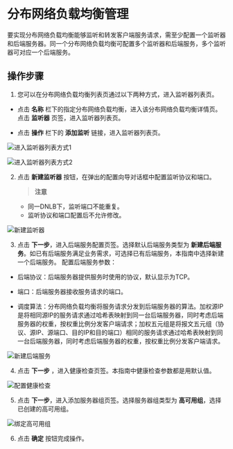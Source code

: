 # 分布网络负载均衡管理
要实现分布网络负载均衡能够监听和转发客户端服务请求，需至少配置一个监听器和后端服务器。同一个分布网络负载均衡可配置多个监听器和后端服务，多个监听器可对应一个后端服务。
## 操作步骤
 1. 您可以在分布网络负载均衡列表页通过以下两种方式，进入监听器列表页。

  - 点击 **名称**  栏下的指定分布网络负载均衡，进入该分布网络负载均衡详情页。点击 **监听器** 页签，进入监听器列表页。
 
  - 点击 **操作** 栏下的 **添加监听** 链接，进入监听器列表页。
      
 ![进入监听器列表方式1](../../../../image/Networking/DNLB/XXX.png)
 
 ![进入监听器列表方式2](../../../../image/Networking/DNLB/XXX.png)
 
 2. 点击 **新建监听器** 按钮，在弹出的配置向导对话框中配置监听协议和端口。
     > **注意**
     
       - 同一DNLB下，监听端口不能重复。
       - 监听协议和端口配置后不允许修改。
       
![新建监听器](../../../../image/Networking/DNLB/XXX.png)

 3. 点击 **下一步**，进入后端服务配置页签。选择默认后端服务类型为 **新建后端服务**。如已有后端服务满足业务需求，可选择已有后端服务，本指南中选择新建一个后端服务。 配置后端服务参数：
  - 后端协议：后端服务器提供服务时使用的协议，默认显示为TCP。
       
  - 端口：后端服务器接收服务请求的端口。
       
  - 调度算法：分布网络负载均衡将服务请求分发到后端服务器的算法。加权源IP是将相同源IP的服务请求通过哈希表映射到同一台后端服务器，同时考虑后端服务器的权重，按权重比例分发客户端请求；加权五元组是将报文五元组（协议、源IP、源端口、目的IP和目的端口）相同的服务请求通过哈希表映射到同一台后端服务器，同时考虑后端服务器的权重，按权重比例分发客户端请求。
       
 ![新建后端服务](../../../../image/Networking/DNLB/XXX.png)
 
 4. 点击 **下一步** ，进入健康检查页签。本指南中健康检查参数都是用默认值。
 
 ![配置健康检查](../../../../image/Networking/DNLB/XXX.png)
 
 5. 点击 **下一步**，进入添加服务器组页签。选择服务器组类型为 **高可用组**，选择已创建的高可用组。
 
 ![绑定高可用组](../../../../image/Networking/DNLB/XXX.png)
 
 6. 点击 **确定** 按钮完成操作。
